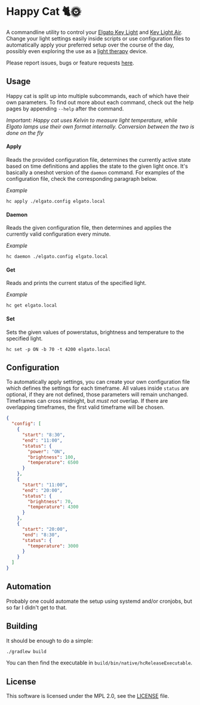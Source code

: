# Happy Cat 🐈🌞
A commandline utility to control your [Elgato Key Light](https://www.elgato.com/en/key-light) and [Key Light Air](https://www.elgato.com/en/key-light-air).
Change your light settings easily inside scripts or use configuration files to automatically apply your preferred setup over the course of the day, possibly even exploring the use as a [light therapy](https://en.wikipedia.org/wiki/Light_therapy) device.

Please report issues, bugs or feature requests [here](https://codeberg.org/schrofi/happy-cat/issues).

## Usage
Happy cat is split up into multiple subcommands, each of which have their own parameters.
To find out more about each command, check out the help pages by appending `--help` after the command.

*Important: Happy cat uses Kelvin to measure light temperature, while Elgato lamps use their own format internally. Conversion between the two is done on the fly*
#### Apply
Reads the provided configuration file, determines the currently active state based on time definitions and applies the state to the given light once.
It's basically a oneshot version of the `daemon` command. For examples of the configuration file, check the corresponding paragraph below.  

*Example*  
```shell
hc apply ./elgato.config elgato.local
```

#### Daemon
Reads the given configuration file, then determines and applies the currently valid configuration every minute.  

*Example*
```shell
hc daemon ./elgato.config elgato.local
```

#### Get
Reads and prints the current status of the specified light.

*Example*
```shell
hc get elgato.local
```

#### Set
Sets the given values of powerstatus, brightness and temperature to the specified light.
```shell
hc set -p ON -b 70 -t 4200 elgato.local
```

## Configuration
To automatically apply settings, you can create your own configuration file which defines the settings for each timeframe.
All values inside `status` are optional, if they are not defined, those parameters will remain unchanged.
Timeframes can cross midnight, but *must not* overlap. If there are overlapping timeframes, the first valid timeframe will be chosen.
```json
{
  "config": [
    {
      "start": "8:30",
      "end": "11:00",
      "status": {
        "power": "ON",
        "brightness": 100,
        "temperature": 6500
      }
    },
    {
      "start": "11:00",
      "end": "20:00",
      "status": {
        "brightness": 70,
        "temperature": 4300
      }
    },
    {
      "start": "20:00",
      "end": "8:30",
      "status": {
        "temperature": 3000
      }
    }
  ]
}
```

## Automation
Probably one could automate the setup using systemd and/or cronjobs, but so far I didn't get to that.

## Building
It should be enough to do a simple:
```bash
./gradlew build
```
You can then find the executable in `build/bin/native/hcReleaseExecutable`.

## License
This software is licensed under the MPL 2.0, see the [LICENSE](LICENSE) file.
